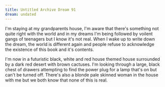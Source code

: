 ```yaml
---
title: Untitled Archive Dream 91
dream: undated
---
```


I'm staying at my grandparents house, I'm aware that there's something not quite right with the world and in my dreams I'm being followed by voilent gangs of teenagers but I know it's not real.
When I wake up to write down the dream, the world is different again and people refuse to acknowledge the existence of this book and it's contents.

I'm now in a futuristic black, white and red house themed house surrounded by a dark red desert with brown cactuses.
I'm looking through a large, black chest of drawers attempting to find the power plug for a lamp that's on but can't be turned off. There's also a blonde pale skinned woman in the house with me but we both know that none of this is real.

